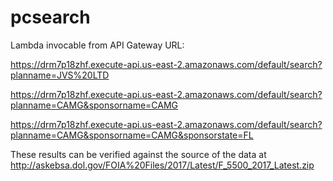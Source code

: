 # pcsearch
Lambda invocable from API Gateway URL:

  https://drm7p18zhf.execute-api.us-east-2.amazonaws.com/default/search?planname=JVS%20LTD

  https://drm7p18zhf.execute-api.us-east-2.amazonaws.com/default/search?planname=CAMG&sponsorname=CAMG
  
  https://drm7p18zhf.execute-api.us-east-2.amazonaws.com/default/search?planname=CAMG&sponsorname=CAMG&sponsorstate=FL

These results can be verified against the source of the data at http://askebsa.dol.gov/FOIA%20Files/2017/Latest/F_5500_2017_Latest.zip


